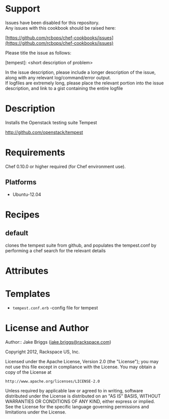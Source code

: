 Support
=======

Issues have been disabled for this repository.  
Any issues with this cookbook should be raised here:

[https://github.com/rcbops/chef-cookbooks/issues](https://github.com/rcbops/chef-cookbooks/issues)

Please title the issue as follows:

[tempest]: \<short description of problem\>

In the issue description, please include a longer description of the issue, along with any relevant log/command/error output.  
If logfiles are extremely long, please place the relevant portion into the issue description, and link to a gist containing the entire logfile


Description
===========

Installs the Openstack testing suite Tempest

http://github.com/openstack/tempest

Requirements
============

Chef 0.10.0 or higher required (for Chef environment use).

Platforms
--------

* Ubuntu-12.04

Recipes
=======

default
----
clones the tempest suite from github, and populates the tempest.conf by performing a chef search for the relevant details


Attributes
==========

Templates
=====
* `tempest.conf.erb` -config file for tempest


License and Author
==================

Author:: Jake Briggs (<jake.briggs@rackspace.com>)  

Copyright 2012, Rackspace US, Inc.  

Licensed under the Apache License, Version 2.0 (the "License");
you may not use this file except in compliance with the License.
You may obtain a copy of the License at

    http://www.apache.org/licenses/LICENSE-2.0

Unless required by applicable law or agreed to in writing, software
distributed under the License is distributed on an "AS IS" BASIS,
WITHOUT WARRANTIES OR CONDITIONS OF ANY KIND, either express or implied.
See the License for the specific language governing permissions and
limitations under the License.
